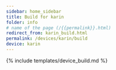 ```yaml
---
sidebar: home_sidebar
title: Build for karin
folder: info
# name of the page (/{{permalink}}.html)
redirect_from: karin_build.html
permalink: /devices/karin/build
device: karin
---
```

{% include templates/device_build.md %}
